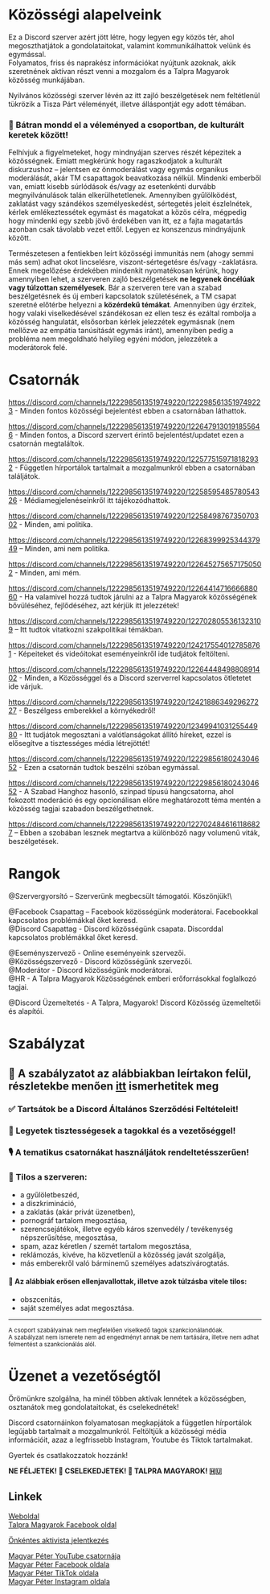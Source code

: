 # Közösségi alapelveink
Ez a Discord szerver azért jött létre, hogy legyen egy közös tér, ahol megoszthatjátok a gondolataitokat, valamint kommunikálhattok velünk és egymással. \
Folyamatos, friss és naprakész információkat nyújtunk azoknak, akik szeretnének aktívan részt venni a mozgalom és a Talpra Magyarok közösség munkájában.

Nyilvános közösségi szerver lévén az itt zajló beszélgetések nem feltétlenül tükrözik a Tisza Párt véleményét, illetve álláspontját egy adott témában.

### 📢 Bátran mondd el a véleményed a csoportban, de **kulturált** keretek között!
Felhívjuk a figyelmeteket, hogy mindnyájan szerves részét képezitek a közösségnek. Emiatt megkérünk hogy ragaszkodjatok a kulturált diskurzushoz – jelentsen ez önmoderálást vagy egymás organikus moderálását, akár TM csapattagok beavatkozása nélkül. Mindenki emberből van, emiatt kisebb súrlódások és/vagy az esetenkénti durvább megnyilvánulások talán elkerülhetetlenek. Amennyiben gyűlölködést, zaklatást vagy szándékos személyeskedést, sértegetés jeleit észlelnétek, kérlek emlékeztessétek egymást és magatokat a közös célra, mégpedig hogy mindenki egy szebb jövő érdekében van itt, ez a fajta magatartás azonban csak távolabb vezet ettől. Legyen ez konszenzus mindnyájunk között.

Természetesen a fentiekben leírt közösségi immunitás nem (ahogy semmi más sem) adhat okot lincselésre, viszont-sértegetésre és/vagy -zaklatásra. Ennek megelőzése érdekében mindenkit nyomatékosan kérünk, hogy amennyiben lehet, a szerveren zajló beszélgetések **ne legyenek öncélúak vagy túlzottan személyesek**. Bár a szerveren tere van a szabad beszélgetésnek és új emberi kapcsolatok születésének, a TM csapat szeretné előtérbe helyezni a **közérdekű témákat**. Amennyiben úgy érzitek, hogy valaki viselkedésével szándékosan ez ellen tesz és ezáltal rombolja a közösség hangulatát, elsősorban kérlek jelezzétek egymásnak (nem mellőzve az empátia tanúsítását egymás iránt), amennyiben pedig a probléma nem megoldható helyileg egyéni módon, jelezzétek a moderátorok felé.

# Csatornák
https://discord.com/channels/1222985613519749220/1222985613519749223 - Minden fontos közösségi bejelentést ebben a csatornában láthattok.

⁠⁠https://discord.com/channels/1222985613519749220/1226479130191855646 - Minden fontos, a Discord szervert érintő bejelentést/updatet ezen a csatornán megtaláltok.

https://discord.com/channels/1222985613519749220/1225775159718182932 - Független hírportálok tartalmait a mozgalmunkról ebben a csatornában találjátok.

https://discord.com/channels/1222985613519749220/1225859548578054326 - Médiamegjelenéseinkről itt tájékozódhattok.

https://discord.com/channels/1222985613519749220/1225849876735070302 - Minden, ami politika.

⁠⁠https://discord.com/channels/1222985613519749220/1226839992534437949 – Minden, ami nem politika.

https://discord.com/channels/1222985613519749220/1226452756571750502 - Minden, ami mém.

https://discord.com/channels/1222985613519749220/1226441471666688060 - Ha valamivel hozzá tudtok járulni az a Talpra Magyarok közösségének bővüléséhez, fejlődéséhez, azt kérjük itt jelezzétek!

https://discord.com/channels/1222985613519749220/1227028055361323109 – Itt tudtok vitatkozni szakpolitikai témákban.

⁠⁠https://discord.com/channels/1222985613519749220/1242175540127858761 - Képeiteket és videóitokat eseményeinkről ide tudjátok feltölteni.

https://discord.com/channels/1222985613519749220/1226444849880891402 - Minden, a Közösséggel és a Discord szerverrel kapcsolatos ötletetet ide várjuk.

https://discord.com/channels/1222985613519749220/1242188634929627227 - Beszélgess emberekkel a környékedről!

https://discord.com/channels/1222985613519749220/1234994103125544980 - Itt tudjátok megosztani a valótlanságokat állító híreket, ezzel is elősegítve a tisztességes média létrejöttét!

https://discord.com/channels/1222985613519749220/1222985618024304652 - Ezen a csatornán tudtok beszélni szóban egymással.

https://discord.com/channels/1222985613519749220/1222985618024304652 - A Szabad Hanghoz hasonló, színpad típusú hangcsatorna, ahol fokozott moderáció és egy opcionálisan előre meghatározott téma mentén a közösség tagjai szabadon beszélgethetnek.

https://discord.com/channels/1222985613519749220/1227024846161186827 – Ebben a szobában lesznek megtartva a különböző nagy volumenű viták, beszélgetések.

# Rangok
@Szervergyorsító – Szerverünk megbecsült támogatói. Köszönjük!\

@Facebook Csapattag – Facebook közösségünk moderátorai. Facebookkal kapcsolatos problémákkal őket keresd.\
@Discord Csapattag - Discord közösségünk csapata. Discorddal kapcsolatos problémákkal őket keresd.

@Eseményszervező - Online eseményeink szervezői.\
@Közösségszervező - Discord közösségünk szervezői.\
@Moderátor - Discord közösségünk moderátorai.\
@HR - A Talpra Magyarok Közösségének emberi erőforrásokkal foglalkozó tagjai.

@Discord Üzemeltetés - A Talpra, Magyarok! Discord Közösség üzemeltetői és alapítói.

# Szabályzat
## 📕 A szabályzatot az alábbiakban leírtakon felül, részletekbe menően [itt](https://discord.com/channels/1222985613519749220/1244761903398391979) ismerhetitek meg 

### ✅ Tartsátok be a Discord Általános Szerződési Feltételeit!

### 🤝 Legyetek tisztességesek a tagokkal és a vezetőséggel!

### 🎙️ A tematikus csatornákat használjátok rendeltetésszerűen!

### 🛑 Tilos a szerveren:
- a gyűlöletbeszéd,
- a diszkrimináció,
- a zaklatás (akár privát üzenetben),
- pornográf tartalom megosztása,
- szerencsejátékok, illetve egyéb káros szenvedély / tevékenység népszerűsítése, megosztása,
- spam, azaz kéretlen / szemét tartalom megosztása,
- reklámozás, kivéve, ha közvetlenül a közösség javát szolgálja,
- más emberekről való bárminemű személyes adatszivárogtatás.

#### 🛑 Az alábbiak erősen ellenjavallottak, illetve azok túlzásba vitele tilos:
- obszcenitás,
- saját személyes adat megosztása.
____
<small>A csoport szabályainak nem megfelelően viselkedő tagok szankcionálandóak.\
A szabályzat nem ismerete nem ad engedményt annak be nem tartására, illetve nem adhat felmentést a szankcionálás alól.</small>

# Üzenet a vezetőségtől
Örömünkre szolgálna, ha minél többen aktívak lennétek a közösségben, osztanátok meg gondolataitokat, és cselekednétek!

Discord csatornáinkon folyamatosan megkapjátok a független hírportálok legújabb tartalmait a mozgalmunkról. Feltöltjük a közösségi média információit, azaz a legfrissebb Instagram, Youtube és Tiktok tartalmakat.

Gyertek és csatlakozzatok hozzánk!

**NE FÉLJETEK! 💪 CSELEKEDJETEK! 🎯 TALPRA MAGYAROK! 🇭🇺**

## Linkek
[Weboldal](https://discord.com/channels/1222985613519749220/1222985613519749222/1246538014360866887)\
[Talpra Magyarok Facebook oldal](https://www.facebook.com/groups/3697382177193551)

[Önkéntes aktivista jelentkezés](https://discord.com/channels/1222985613519749220/1222985613519749222/1246538014360866887)

[Magyar Péter YouTube csatornája](https://discord.com/channels/1222985613519749220/1222985613519749222/1246538014360866887)\
[Magyar Péter Facebook oldala](https://discord.com/channels/1222985613519749220/1222985613519749222/1246538014360866887)\
[Magyar Péter TikTok oldala](https://discord.com/channels/1222985613519749220/1222985613519749222/1246538014360866887)\
[Magyar Péter Instagram oldala](https://www.instagram.com/magyar_peter_official_the_man/)